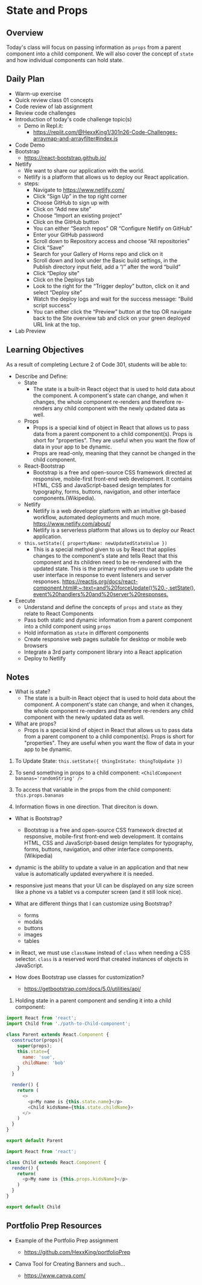 # State and Props

## Overview

Today's class will focus on passing information as `props` from a parent component into a child component. We will also cover the concept of `state` and how individual components can hold state.

## Daily Plan

- Warm-up exercise
- Quick review class 01 concepts
- Code review of lab assignment
- Review code challenges
- Introduction of today's code challenge topic(s)
  - Demo in Repl.it:
    - <https://replit.com/@HexxKing1/301n26-Code-Challenges-arraymap-and-arrayfilter#index.js>
- Code Demo
- Bootstrap
  - <https://react-bootstrap.github.io/>
- Netlify
  - We want to share our application with the world.
  - Netlify is a platform that allows us to deploy our React application.
  - steps:
    - Navigate to <https://www.netlify.com/>
    - Click “Sign Up” in the top right corner
    - Choose GitHub to sign up with
    - Click on “Add new site”
    - Choose “Import an existing project”
    - Click on the GitHub button
    - You can either “Search repos” OR “Configure Netlify on GitHub”
    - Enter your GitHub password
    - Scroll down to Repository access and choose “All repositories”
    - Click “Save”
    - Search for your Gallery of Horns repo and click on it
    - Scroll down and look under the Basic build settings, in the Publish directory input field, add a “/” after the word “build”
    - Click “Deploy site”
    - Click on the Deploys tab
    - Look to the right for the “Trigger deploy” button, click on it and select “Deploy site”
    - Watch the deploy logs and wait for the success message: “Build script success”
    - You can either click the “Preview” button at the top OR navigate back to the Site overview tab and click on your green deployed URL link at the top.
- Lab Preview

## Learning Objectives

As a result of completing Lecture 2 of Code 301, students will be able to:

- Describe and Define:
  - State
    - The state is a built-in React object that is used to hold data about the component. A component's state can change, and when it changes, the whole component re-renders and therefore re-renders any child component with the newly updated data as well.
  - Props
    - Props is a special kind of object in React that allows us to pass data from a parent component to a child component(s). Props is short for "properties". They are useful when you want the flow of data in your app to be dynamic.
    - Props are read-only, meaning that they cannot be changed in the child component.
  - React-Bootstrap
    - Bootstrap is a free and open-source CSS framework directed at responsive, mobile-first front-end web development. It contains HTML, CSS and JavaScript-based design templates for typography, forms, buttons, navigation, and other interface components.(Wikipedia).
  - Netlify
    - Netlify is a web developer platform with an intuitive git-based workflow, automated deployments and much more. <https://www.netlify.com/about/>
    - Netlify is a serverless platform that allows us to deploy our React application.
  - `this.setState({ propertyName: newUpdatedStateValue })`
    - This is a special method given to us by React that applies changes to the component's state and tells React that this component and its children need to be re-rendered with the updated state. This is the primary method you use to update the user interface in response to event listeners and server responses. <https://reactjs.org/docs/react-component.html#:~:text=and%20forceUpdate()%20.-,setState(),event%20handlers%20and%20server%20responses.>
- Execute
  - Understand and define the concepts of `props` and `state` as they relate to React Components
  - Pass both static and dynamic information from a parent component into a child component using `props`
  - Hold information as `state` in different components
  - Create responsive web pages suitable for desktop or mobile web browsers
  - Integrate a 3rd party component library into a React application
  - Deploy to Netlify

## Notes

- What is state?
  - The state is a built-in React object that is used to hold data about the component. A component's state can change, and when it changes, the whole component re-renders and therefore re-renders any child component with the newly updated data as well.
- What are props?
  - Props is a special kind of object in React that allows us to pass data from a parent component to a child component(s). Props is short for "properties". They are useful when you want the flow of data in your app to be dynamic.

1. To Update State: `this.setState({ thingInState: thingToUpdate })`

1. To send something in props to a child component:
`<ChildComponent bananas='randomString' />`

1. To access that variable in the props from the child component: `this.props.bananas`

1. Information flows in one direction. That direciton is down.

- What is Bootstrap?
  - Bootstrap is a free and open-source CSS framework directed at responsive, mobile-first front-end web development. It contains HTML, CSS and JavaScript-based design templates for typography, forms, buttons, navigation, and other interface components.(Wikipedia)

- dynamic is the ability to update a value in an application and that new value is automatically updated everywhere it is needed.

- responsive just means that your UI can be displayed on any size screen like a phone vs a tablet vs a computer screen (and it still look nice).

- What are different things that I can customize using Bootstrap?
  - forms
  - modals
  - buttons
  - images
  - tables

- in React, we must use `className` instead of `class` when needing a CSS selector. `class` is a reserved word that created instances of objects in JavaScript.

- How does Bootstrap use classes for customization?
  - <https://getbootstrap.com/docs/5.0/utilities/api/>

1. Holding state in a parent component and sending it into a child component:

  ```javaScript
  import React from 'react';
  import Child from './path-to-Child-component';

  class Parent extends React.Component {
    constructor(props){
      super(props);
      this.state={
        name: 'sue',
        childName: 'bob'
      }
    }

    render() {
      return (
        <>
          <p>My name is {this.state.name}</p>
          <Child kidsName={this.state.childName}>
        </>
      )
    }
  }

  export default Parent

  import React from 'react';

  class Child extends React.Component {
    render() {
      return(
        <p>My name is {this.props.kidsName}</p>
      )
    }
  }

  export default Child
  ```

## Portfolio Prep Resources

- Example of the Portfolio Prep assignment
  - <https://github.com/HexxKing/portfolioPrep>

- Canva Tool for Creating Banners and such...
  - <https://www.canva.com/>
